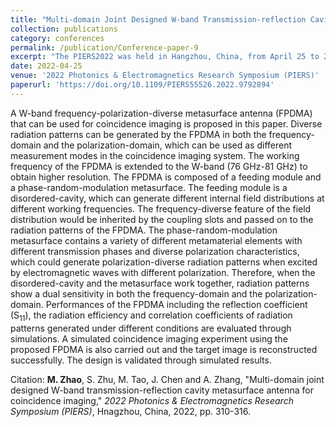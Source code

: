 ```yaml
---
title: "Multi-domain Joint Designed W-band Transmission-reflection Cavity Metasurface Antenna for Coincidence Imaging"
collection: publications
category: conferences
permalink: /publication/Conference-paper-9
excerpt: "The PIERS2022 was held in Hangzhou, China, from April 25 to 29, 2022."
date: 2022-04-25
venue: '2022 Photonics & Electromagnetics Research Symposium (PIERS)'
paperurl: 'https://doi.org/10.1109/PIERS55526.2022.9792894'
---
```


A W-band frequency-polarization-diverse metasurface antenna (FPDMA) that can be used for coincidence imaging is proposed in this paper. Diverse radiation patterns can be generated by the FPDMA in both the frequency-domain and the polarization-domain, which can be used as different measurement modes in the coincidence imaging system. The working frequency of the FPDMA is extended to the W-band (76 GHz-81 GHz) to obtain higher resolution. The FPDMA is composed of a feeding module and a phase-random-modulation metasurface. The feeding module is a disordered-cavity, which can generate different internal field distributions at different working frequencies. The frequency-diverse feature of the field distribution would be inherited by the coupling slots and passed on to the radiation patterns of the FPDMA. The phase-random-modulation metasurface contains a variety of different metamaterial elements with different transmission phases and diverse polarization characteristics, which could generate polarization-diverse radiation patterns when excited by electromagnetic waves with different polarization. Therefore, when the disordered-cavity and the metasurface work together, radiation patterns show a dual sensitivity in both the frequency-domain and the polarization-domain. Performances of the FPDMA including the reflection coefficient (S<sub>11</sub>), the radiation efficiency and correlation coefficients of radiation patterns generated under different conditions are evaluated through simulations. A simulated coincidence imaging experiment using the proposed FPDMA is also carried out and the target image is reconstructed successfully. The design is validated through simulated results.

Citation: **M. Zhao**, S. Zhu, M. Tao, J. Chen and A. Zhang, &quot;Multi-domain joint designed W-band transmission-reflection cavity metasurface antenna for coincidence imaging,&quot; <i>2022 Photonics & Electromagnetics Research Symposium (PIERS)</i>, Hnagzhou, China, 2022, pp. 310-316.
